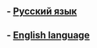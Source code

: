 ## - [Русский язык](https://github.com/Slomix/ParkourBeat/blob/main/dosc/DOCS_RU.MD)
## - [English language](https://github.com/Slomix/ParkourBeat/blob/main/dosc/DOCS_EN.MD)
